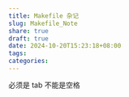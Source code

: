 ```yaml
---
title: Makefile 杂记
slug: Makefile_Note
share: true
draft: true
date: 2024-10-20T15:23:18+08:00
tags: 
categories:
---
```


必须是 tab 不能是空格